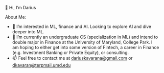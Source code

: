 👋 Hi, I’m Darius

About Me:
  - 👀 I’m interested in ML, finance and AI. Looking to explore AI and dive deeper into ML.
  - 🌱 I’m currently an undergraduate CS (specialization in ML) and intend to double major in Finance at the University of Maryland, College Park. I am hoping to either get into some version of Fintech, a career in Finance (e.g. Investment Banking or Private Equity), or consulting. 
  - 📫 Feel free to contact me at dariuskavarana@gmail.com or dkavaran@terpmail.umd.edu
